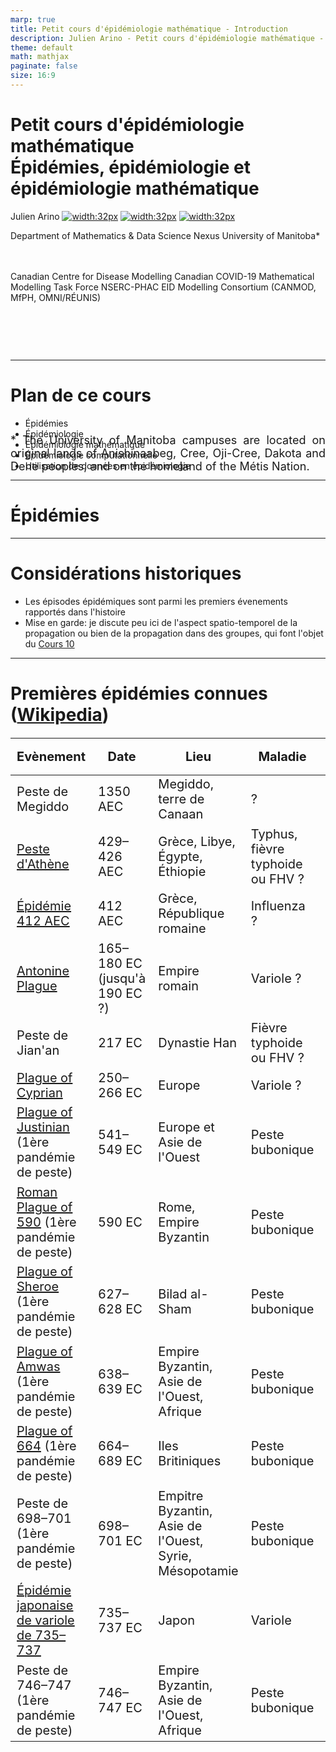 ```yaml
---
marp: true
title: Petit cours d'épidémiologie mathématique - Introduction
description: Julien Arino - Petit cours d'épidémiologie mathématique - Cours 01 - Introduction
theme: default
math: mathjax
paginate: false
size: 16:9
---
```


<style>
  .theorem {
    text-align:justify;
    background-color:#16a085;
    border-radius:20px;
    padding:10px 20px 10px 20px;
    box-shadow: 0px 1px 5px #999;  margin-bottom: 10px;
  }
  .definition {
    text-align:justify;
    background-color:#ededde;
    border-radius:20px;
    padding:10px 20px 10px 20px;
    box-shadow: 0px 1px 5px #999;
    margin-bottom: 10px;
  }
  img[alt~="center"] {
    display: block;
    margin: 0 auto;
  }
</style>

<!-- _backgroundImage: "linear-gradient(to top, #85110d, 1%, white)" -->
# Petit cours d'épidémiologie mathématique<br/><!--fit-->Épidémies, épidémiologie et épidémiologie mathématique

Julien Arino [![width:32px](https://raw.githubusercontent.com/julien-arino/petit-cours-epidemio-mathematique/main/FIGS/email-round.png)](mailto:Julien.Arino@umanitoba.ca) [![width:32px](https://raw.githubusercontent.com/julien-arino/petit-cours-epidemio-mathematique/main/FIGS/world-wide-web.png)](https://julien-arino.github.io/) [![width:32px](https://raw.githubusercontent.com/julien-arino/petit-cours-epidemio-mathematique/main/FIGS/github-icon.png)](https://github.com/julien-arino)

Department of Mathematics & Data Science Nexus
University of Manitoba*

<div style = "font-size:18px; margin-top:-10px; padding-bottom:30px;"></div>

Canadian Centre for Disease Modelling
Canadian COVID-19 Mathematical Modelling Task Force
NSERC-PHAC EID Modelling Consortium (CANMOD, MfPH, OMNI/RÉUNIS)

<div style = "text-align: justify; position: relative; bottom: -5%; font-size:18px;">
* The University of Manitoba campuses are located on original lands of Anishinaabeg, Cree, Oji-Cree, Dakota and Dene peoples, and on the homeland of the Métis Nation.</div>

---

<!-- _backgroundImage: "radial-gradient(white,80%,#f1c40f)" -->
# Plan de ce cours

- Épidémies
- Épidémiologie
- Épidémiologie mathématique
- Épidémiologie computationnelle
- Utilisation de données en épidémiologie

---

<!-- _backgroundImage: "linear-gradient(to bottom, #f1c40f, 20%, white)" -->
# <!--fit-->Épidémies

---

# Considérations historiques

- Les épisodes épidémiques sont parmi les premiers évenements rapportés dans l'histoire
- Mise en garde: je discute peu ici de l'aspect spatio-temporel de la propagation ou bien de la propagation dans des groupes, qui font l'objet du [Cours 10](https://julien-arino.github.io/petit-cours-epidemio-mathematique/cours-12-heterogeneite-groupe-et-spatiale.html)

---

# Premières épidémies connues ([Wikipedia](https://en.wikipedia.org/wiki/List_of_epidemics))

<style scoped>
table {
    height: 100%;
    width: 100%;
    font-size: 20px;
}
</style>

| Evènement | Date | Lieu | Maladie | Mortalité (estimée) |
|---|---|---|---|---|
| Peste de Megiddo | 1350 AEC | Megiddo, terre de Canaan | ? | ? | 
| [Peste d'Athène](https://en.wikipedia.org/wiki/Plague_of_Athens) | 429–426 AEC | Grèce, Libye, Égypte, Éthiopie | Typhus, fièvre typhoide ou FHV ? |  75 000–10 000 |
| [Épidémie 412 AEC](https://en.wikipedia.org/wiki/412_BC_epidemic) |412 AEC | Grèce, République romaine | Influenza ? | ? |
| [Antonine Plague](https://en.wikipedia.org/wiki/Antonine_Plague) | 165–180 EC (jusqu'à 190 EC ?) | Empire romain | Variole ? | 5–10 million |
| Peste de Jian'an | 217 EC | Dynastie Han | Fièvre typhoide ou FHV ? | ? |
| [Plague of Cyprian](https://en.wikipedia.org/wiki/Plague_of_Cyprian) | 250–266 EC | Europe | Variole ? | ? |
| [Plague of Justinian](https://en.wikipedia.org/wiki/Plague_of_Justinian) (1ère pandémie de peste) | 541–549 EC | Europe et Asie de l'Ouest | Peste bubonique | 15–100 million (25–60% de la population Européenne) | 
| [Roman Plague of 590](https://en.wikipedia.org/wiki/Roman_Plague_of_590) (1ère pandémie de peste) | 590 EC | Rome, Empire Byzantin | Peste bubonique | ? |
| [Plague of Sheroe](https://en.wikipedia.org/wiki/Plague_of_Sheroe) (1ère pandémie de peste) | 627–628 EC | Bilad al-Sham | Peste bubonique | 25 000+ |
| [Plague of Amwas](https://en.wikipedia.org/wiki/Plague_of_Amwas) (1ère pandémie de peste) | 638–639 EC | Empire Byzantin, Asie de l'Ouest, Afrique | Peste bubonique | 25 000+ |
| [Plague of 664](https://en.wikipedia.org/wiki/Plague_of_664) (1ère pandémie de peste)  | 664–689 EC | Iles Britiniques | Peste bubonique | ? |
| Peste de 698–701 (1ère pandémie de peste) | 698–701 EC | Empitre Byzantin, Asie de l'Ouest, Syrie, Mésopotamie | Peste bubonique | ? |
| [Épidémie japonaise de variole de 735–737](https://en.wikipedia.org/wiki/735%E2%80%93737_Japanese_smallpox_epidemic) | 735–737 EC | Japon | Variole | 2 million (approx. 1/3 de la population japonaise) | 
| Peste de 746–747 (1ère pandémie de peste) | 746–747 EC | Empire Byzantin, Asie de l'Ouest, Afrique | Peste bubonique | ? |

---

# Principales épidémies en termes de coût humain

<style scoped>
table {
    height: 100%;
    width: 100%;
    font-size: 20px;
}
</style>

| Rang | Épidémie/pandémie | Maladie | Coût humain | Mortalité globale | Mortalité régionale | Date | Lieux |
|:---:|---|---|---|---|---|:---:|---|
| 1 | Grande peste | Peste bubonique | 75-200 M |17-54% | 30-60% de la population européenne | 1346-1353 | Europe, Asie et Afrique du Nord |
| 2 | Grippe espagnole | Influenza A/H1N1 |  17-100 M |1-5.4% | | 1918-1920 | Monde |
| 3 | Peste de Justinien | Peste bubonique | 15-100 M |7-56% | 25-60% de la population Européenne | 541-549 |Afrque du Nord, Europe et Asie de l'Est |
| 4 | VIH/SIDA | VIH/SIDA | 36.3 M (en 2020) | Changement population totale trop important pour calculer | | 1981-présent | Monde |
| 5 | COVID-19 | SARS-CoV-2 | 6.3-25 M (au 21 mai 2022) | 0.1-0.3% || 2019-présent | Monde |
| 6 | 3ème pandémie de peste | Peste bubonique | 12-15 M | | | 1855-1960 | Monde |
| 7 | Épidémie de Cocoliztli de 1545-1548 | Cocoliztli | 5-15 M | 1-3% | 27-80% de la population du Mexique | 1545-1548 | Mexique |
| 8 | Peste Antonine | Variole ou rougeole | 5-10 M | 3-6 | 25-33% de la population Romaine | 165-180 (peut être 190) | Empire Romain |
| 9 | Épidémie de variole du Mexique de 1520 | Variole | 5-8 M | 1-2% | 23-37% de la population du Mexique |1519-1520 | Mexique |
| 10 | Épidémie de typhus de Russie de 1918-1922 | Typhus | 2-3 M | 0.1-0.16% | 1-1.6% de la population Russe |1918-1922 | URSS |
| 11 | Pandémie d'influenza de 1957-1958 | Influenza A/H2N2 | 1-4 M | 0.03–0.1%| | 1957-1958 | Monde |
| 12 | Grippe de Hong Kong | Influenza A/H3N2 | 1-4 M | 0.03-0.1% | | 1968-1969 | Monde |
| 13 | Épidémie de Cocoliztli de 1576 | Cocoliztli | 2-2.5 M | 0.4-0.5% | 50% de la population du Mexique | 1576-1580 | Mexique |
| 14 | Épidémie japonaise de variole de 735-737 | Variole | 2 M | 1% | 33% de la population du Japon | 735-737 | Japon |
| 15 | Peste perse de 1772-1773 | Peste bubonique | 2 M | 0.2–0.3% | | 1772-1773 | Perse |
| 16 | Peste de Naples (1656) | Peste bubonique | 1.25 M | 0.2% | | 1656-1658 | Sud de l'Italie |
| 17 | Pandémie de choléra de 1846-1860 | Choléra | 1+ M | 0.08% | | 1846-1860 | Monde |
| 18 | Peste italienne de 1629-1631 | Peste bubonique |1 M | 0.2% | | 1629-1631 | Italie |
| 19 | Pandémie de grippe de 1889-1890 |Influenza (en doute) | 1 M | 0.07% | | 1889-1890 | Monde |

---

# Les "grandes endémiques"

- Tuberculose (TB). En 2020, on estime 10 M de cas de TB active, entraînant 1.5 M décès
- Paludisme (*malaria*): 229 M cas et 409 000 décès en 2019


---

# Les maladies tropicales négligées (NTD)

Souvent des maladies endémiques, parfois causes de mortalité majeure, mais hors de l'œuil des pays riches. De [Wikipedia](https://fr.wikipedia.org/wiki/Maladies_tropicales_n%C3%A9glig%C3%A9es), sachant que la liste précise varie selon les auteurs :

<style scoped>
table {
    height: 100%;
    width: 100%;
    font-size: 20px;
}
</style>

| | | | 
|---|---|---|
| [Ulcère de Buruli](https://fr.wikipedia.org/wiki/Ulc%C3%A8re_de_Buruli) | [Maladie de Chagas](https://fr.wikipedia.org/wiki/Maladie_de_Chagas) | Dengue & Chikungunya | 
| [Dracunculose](https://fr.wikipedia.org/wiki/Dracunculose) | Echinococcosis | Yaws |
| Fascioliasis | [Trypanosomiase](https://fr.wikipedia.org/wiki/Maladie_du_sommeil) | [Leishmaniose](https://fr.wikipedia.org/wiki/Leishmaniose) | 
| [Lèpre](https://fr.wikipedia.org/wiki/L%C3%A8pre) | [Filariose lymphatique](https://fr.wikipedia.org/wiki/Filariose_de_Bancroft) | Onchocerciasis |
| Rabies | Schistosomiasis | Soil-transmitted helminthiasis | 
Cysticercosis | Trachoma | Scabies and other ectoparasites |
| Snakebite envenoming | Mycetoma and deep mycoses |

---

<!-- _backgroundImage: "linear-gradient(to bottom, #f1c40f, 20%, white)" -->
# <!--fit-->Épidémiologie

- Qui, quand et où?
- Lutte contre les infections

---

# Définition

> L'**épidémiologie** est une discipline scientifique qui étudie les problèmes de santé dans les populations humaines, leur fréquence, leur distribution dans le temps et dans l’espace, ainsi que les facteurs exerçant une influence sur la santé et les maladies de populations [[Wikipedia](https://fr.wikipedia.org/wiki/Épidémiologie)]

> Epidemiology is the study of how often diseases occur in different groups of people and why. Epidemiological information is used to plan and evaluate strategies to prevent illness and as a guide to the management of patients in whom disease has already developed [[BMJ](https://www.bmj.com/about-bmj/resources-readers/publications/epidemiology-uninitiated/1-what-epidemiology)]

Étymologie: du Grec *epi* (*au-dessus, parmi*), *demos* (*peuple, district*) et *logos* (*mot, discours*)


---

<!-- _backgroundImage: "linear-gradient(to bottom, #156C26, 20%, white)" -->
# <!--fit-->Qui, quand et où ?

---

# Qui, quand et où ?

Rappelons une partie de la définition Wikipedia
> L'**épidémiologie** est une discipline scientifique qui étudie les problèmes de santé dans les populations humaines, leur fréquence, leur distribution dans le temps et dans l’espace

Ainsi, on cherche à identifier
- les populations concernées (*qui*)
- la chronologie de la propagation (*quand*)
- la localisation de la propagation (*où*)

---

Domaine terminologiquement lourd. Quelques pistes pour les mathématiciens:
- Milwid et al. [Toward standardizing a lexicon of infectious disease modeling terms](https://doi.org/10.3389/fpubh.2016.00213). Frontiers in Public Health 2016
- Moghadas and Laskowski. [Review of terms used in modelling influenza infection](https://nccid.ca/wp-content/uploads/sites/2/2015/03/ReviewTermsFluWEB.pdf). NCCID 2014

---

# Qui?

- **Épidémiologie** est le terme typiquement employé lorsque l'on parle d'humains, bien qu'il soit aussi employé parfois quand on cherche une description simple; p.ex., épidémiologie des maladies des plantes
- **Épizootie**: relatif à une maladie qui est temporairement prévalente et largement répandue dans une population animale
- **Panzootie** est comme une pandémie pour les animaux
- **Une seule santé**: considère la santé des humains, des animaux et de leur environnement (y compris les plantes)

---

![bg contain 55%](https://els-jbs-prod-cdn.jbs.elsevierhealth.com/cms/attachment/f4abefee-9839-4a6c-8e19-57ce0e85c304/gr1_lrg.jpg "https://doi.org/10.1016/S0140-6736(20)31027-8")

---

# Incidence & Prévalence (quand?)

**Incidence**: nombre de nouveaux cas dans une population générés pendant une certaine période de temps

**Prévalence**: nombre de cas d'une maladie présents dans une population à un certain instant

---

# Courbes épidémiques

- Utilisées pour compter les nouveaux cas en fonction du temps
- Peu de cas: typiquement "individualisées" (diagrammes en batons)
- Beaucoup de cas: courbe continue

---

![bg contain](https://media.springernature.com/full/springer-static/image/art%3A10.1038%2Fs41591-020-1092-0/MediaObjects/41591_2020_1092_Fig1_HTML.png?as=webp)

<!-- https://doi.org/10.1038/s41591-020-1092-0 -->

---

![bg contain](https://www.science.org/cms/10.1126/science.abf8832/asset/c20b60b8-4867-4cbb-80ba-a4e6a80135e1/assets/graphic/371_27_f1.jpeg)

<!-- https://doi.org/10.1126/science.abf8832 -->

---

# Un peu de terminologie pour "où?"

- **Épidémie**: maladies qui *traversent* une population
- **Pandémie**: épidémie qui s'est étendue à une grande région, p.ex., plusieurs continents ou le monde entier
- **Endémie**: maladies qui *résident dans* une population
- On ne dit pas "panendémie"

---

![bg left:50%](https://upload.wikimedia.org/wikipedia/commons/c/c7/Snow-cholera-map.jpg)

# <!--fit-->Où? [Épidémie de cholera de 1854](https://en.wikipedia.org/wiki/1854_Broad_Street_cholera_outbreak)

Épidémie de cholera près de Broad Street, Londres (GB)

Étudiée par [John Snow](https://en.wikipedia.org/wiki/John_Snow)

> I found that nearly all the deaths had taken place within a short distance of the [Broad Street] pump

---

# [Phases OMS d'une pandémie (influenza)](https://www.ncbi.nlm.nih.gov/books/NBK143061/)

<style>
    .heatMap {
        overflow:scroll;
    }
    .heatMap th {
        background: grey;
    }
    .heatMap tr:nth-child(1) { background: green;}
    .heatMap tr:nth-child(2) { background: green;}
    .heatMap tr:nth-child(3) { background: yellow;}
    .heatMap tr:nth-child(4) { background: yellow;}
    .heatMap tr:nth-child(5) { background: orange;}
    .heatMap tr:nth-child(6) { background: red;}
</style>

<div class="heatMap">

| Période | Phase | Description |
|:---|:---:|:---|
| Interpandémie | 1 | Pas de rapports d'infection d'humains par un virus influenza animal circulant dans une population animale |
| | 2 | Un virus influenza animal circulant dans une population domestiquée ou sauvage a été observé comme causant des infections chez les humains et a par conséquent un potentiel pandémique |
| Alerte pandémique | 3 | Un virus influenza recombinant animal ou humain-animal a provoqué des cas sporadiques ou des petits clusters de cas chez l'humain, mais n'a pas entraîné de transmissions humain-à-humain (H2H) à un niveau suffisant pour maintenir des explosions (*outbreaks*) au niveau de la communauté |
| | 4 | La transmission H2H d'un virus influenza recombinant animal ou humain-animal capable de propagation soutenue au niveau des communautés, est vérifiée |
| | 5 | Le virus identifié a provoqué des explosions soutenues au niveau des communautés dans au moins 2 pays dans 1 région OMS |
| Pandémie | 6 | En plus des critères de la Phase 5, le même virus a provoqué des explosions soutenues au niveau des communautés dans au moins 1 autre pays dans une région OMS différente |
</div>

---

![bg contain](https://upload.wikimedia.org/wikipedia/commons/c/c1/Difference_between_outbreak%2C_endemic%2C_epidemic_and_pandemic-en.png)

---

<!-- _backgroundImage: "linear-gradient(to bottom, #156C26, 20%, white)" -->
# <!--fit-->Lutte contre les infections

---

# Lutte contre les infections

> Epidemiological information is used to plan and evaluate **strategies to prevent illness** and as a guide to the **management of patients** in whom disease has already developed

- Prévention des maladies
    - Mesures prophylactiques
    - Vaccination
- Gestion de la maladie
    - Prévention de la propagation (e.g., en hôpital)
    - Traitement

---

# Immunisation

- Variole première maladie pour laquelle le procédé est connu
- Mentionné dans un livre chinois de 1549
- Chine: vésicules pulvérisées soufflées dans le nez des individus sains; mortalité induite par la variolation non négligeable (0.5-2%) mais plus bas que normal (20%)
- 1798:  Edward Jenner introduit une inoculation plus sûre avec la variole de la vache (vaccination)
- 1880s: Pasteur étend la vaccination au cholera du poulet et l'anthrax chez l'animal et la rage chez l'humain

L'*immunité de groupe* n'était pas un concept à cette époque, on utilisait donc ça pour la protection individuelle seulement

---

<div style = "position: relative; top: -54%; padding-bottom:60px; font-size:40px">

Cas de rougeole (*measles*) aux USA
</div>

![bg contain](https://julien-arino.github.io/assets/img/measles_US_1944_2019.png)

--- 

<!-- _backgroundImage: "linear-gradient(to bottom, #f1c40f, 20%, white)" -->
# <!--fit-->Épidémiologie mathématique

---

# Un domaine assez ancient ..

.. mais qui a vraiment émergé seulement assez récemment!

---

![bg right:40%](https://raw.githubusercontent.com/julien-arino/petit-cours-epidemio-mathematique/main/FIGS/Bernoulli-1760-first_page.jpg)

# Daniel Bernoulli (1760)

- [BNF scan](https://gallica.bnf.fr/ark:/12148/bpt6k3558n/f220.item) ou [pdf](https://julien-arino.github.io/assets/pdf/Bernoulli-1760.pdf)
- Probablement le premier modèle épidémique
- Traite de l'inoculation conre la petite vérole (*smallpox*)

---

![bg left:30%](https://raw.githubusercontent.com/julien-arino/petit-cours-epidemio-mathematique/main/FIGS/RonaldRoss_WellcomeCollection.jpg)
# Ross (début 20ème siècle)

- 20 aout 1897: observe des parasites du paludisme (*malaria*) dans le système digestif d'un moustique nourri quelques jours auparavant sur un humain positif au palu
- Prix Nobel de médicine 1902
- S'intéresse à des modèles mathématiques pour l'éradication du palu; voir [ce papier de 2012](https://www.ncbi.nlm.nih.gov/pmc/articles/PMC3320609/pdf/ppat.1002588.pdf) pour un peu d'histoire

---

# Kermack et McKendrick (1927+)

- Probablement l'un des plus grands tournants en épi-math
- Nous passons ceci en détail dans le [Cours 02](https://julien-arino.github.io/petit-cours-epidemio-mathematique/2022_04_3MC_EpiModelling_L02_BasicMathEpi.html)
- Série de papiers commençant en 1927
  - On considère un cas particulier, le plus connu, mais c'est juste la partie émergée de l'iceberg de leur travail

---

# <!--fit-->De l'activité plus tard, mais peu avant les années 1990

- Notons toutefois que les grandes lignes directrices ont été déjà mises en évidence depuis les années 1970
- Une erreur terminologique sur laquelle je reviendrai ($E$ pour *individus exposés* qui devraient être *individus latents*) date de cette première *période héroique* :)
- Explosion ces dernières années
- Depuis le début de COVID-19: c'est dingue..!

---

<!-- _backgroundImage: "linear-gradient(to bottom, #f1c40f, 20%, white)" -->
# <!--fit-->Épidémiologie computationnelle

---

# Une tendance plus récente

- Quelques travaux numériques $\leq$ 1980s, principalement simulation de modèles mathématiques
  - Baroyan, Rvachev et al. [Computer modelling of influenza epidemics for the whole country (USSR)](https://doi.org/10.2307/1426167). *Advances in Applied Probability* (1971)
  - Rvachev & Longini. [A mathematical model for the global spread of influenza](https://doi.org/10.1016/0025-5564(85)90064-1). *Mathematical Biosciences* (1986)
  - Flahault, Letrait et al. [Modelling the 1985 influenza epidemic in France](https://doi.org/10.1002/sim.4780071107). *Statistics in Medicine* (1988)
- De plus en plus fréquent, au point que maintenant certaines études sont uniquement basées sur les simulations

---

<!-- _backgroundImage: "linear-gradient(to bottom, #f1c40f, 20%, white)" -->
# <!--fit-->Utilisation de données en épidémiologie

---

# <!-- fit -->A toujours eu lieu, en cours de transformation

- L'épidémiologie a depuis longtemps utilisé et nécessité des données
- Bien des avancées en statistiques y ont leur motivation
- Les données sont en général meilleures pour les maladies chroniques que pour les maladies infecieuses
- Surveillance quasi-temps-réel des maladies infectieuses a lieu depuis les années 1980 (p.ex., Réseau Sentinelles)
- SARS-CoV-1 a vu le début d'un mouvement vers une disponibilité temps-réel des données de maladies infectieuses
- Avec SARS-CoV-2, le système a vraiment progressé et impliquee maintenant de la "science citoyenne" et des initiatives gouvernementales type Open Data